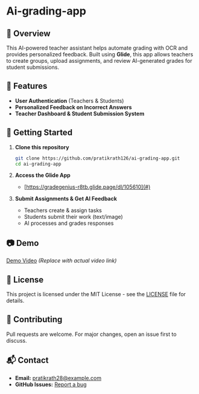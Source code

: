 # Ai-grading-app

## 📌 Overview
This AI-powered teacher assistant helps automate grading with OCR and provides personalized feedback. Built using **Glide**, this app allows teachers to create groups, upload assignments, and review AI-generated grades for student submissions.

## 🌟 Features
- **User Authentication** (Teachers & Students)
- **Personalized Feedback on Incorrect Answers**
- **Teacher Dashboard & Student Submission System**

## 🚀 Getting Started
1. **Clone this repository**
   ```bash
   git clone https://github.com/pratikrath126/ai-grading-app.git
   cd ai-grading-app
   ```
2. **Access the Glide App**
   - [https://gradegenius-r8tb.glide.page/dl/105610](#)

3. **Submit Assignments & Get AI Feedback**
   - Teachers create & assign tasks
   - Students submit their work (text/image)
   - AI processes and grades responses

## 📷 Demo
[Demo Video](#) *(Replace with actual video link)*

## 📄 License
This project is licensed under the MIT License - see the [LICENSE](LICENSE) file for details.

## 🤝 Contributing
Pull requests are welcome. For major changes, open an issue first to discuss.

## 📬 Contact
- **Email:** pratikrath28@example.com
- **GitHub Issues:** [Report a bug](https://github.com/yourusername/ai-grading-app/issues)
